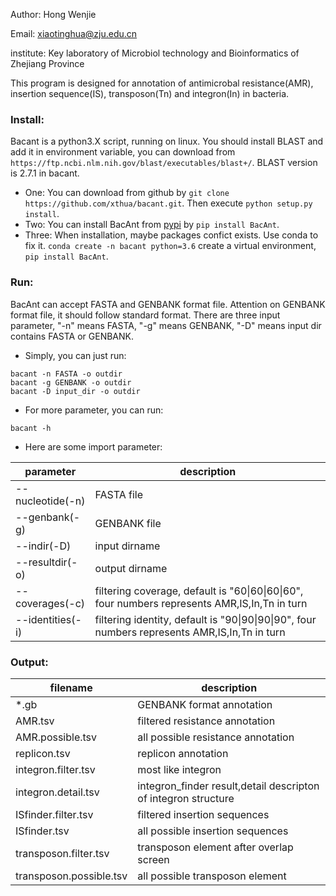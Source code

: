 Author:     Hong Wenjie

Email:      xiaotinghua@zju.edu.cn

institute:  Key laboratory of Microbiol technology and Bioinformatics of Zhejiang Province

This program is designed for annotation of antimicrobal resistance(AMR), insertion sequence(IS), transposon(Tn) and integron(In) in bacteria.

### Install:
Bacant is a python3.X script, running on linux. 
You should install BLAST and add it in environment variable, you can download from `https://ftp.ncbi.nlm.nih.gov/blast/executables/blast+/`. BLAST version is 2.7.1 in bacant.

* One:
  You can download from github by `git clone https://github.com/xthua/bacant.git`. Then execute `python setup.py install`.
* Two:
  You can install BacAnt from [pypi](https://pypi.org/project/BacAnt) by `pip install BacAnt`.
* Three:
  When installation, maybe packages confict exists. Use conda to fix it. `conda create -n bacant python=3.6` create a virtual environment, `pip install BacAnt`.

### Run:
BacAnt can accept FASTA and GENBANK format file. Attention on GENBANK format file, it should follow standard format.
There are three input parameter, "-n" means FASTA, "-g" means GENBANK, "-D" means input dir contains FASTA or GENBANK.
* Simply, you can just run:
```
bacant -n FASTA -o outdir
bacant -g GENBANK -o outdir
bacant -D input_dir -o outdir
```
* For more parameter, you can run:
```
bacant -h
```
* Here are some import parameter:

parameter  | description
---- | -----
--nucleotide(-n) | FASTA file
--genbank(-g) | GENBANK file
--indir(-D) | input dirname
--resultdir(-o) | output dirname
--coverages(-c) | filtering coverage, default is "60\|60\|60\|60", four numbers represents AMR,IS,In,Tn in turn
--identities(-i) | filtering identity, default is "90\|90\|90\|90", four numbers represents AMR,IS,In,Tn in turn

      
### Output:

filename  | description
---- | -----
*.gb | GENBANK format annotation
AMR.tsv | filtered resistance annotation
AMR.possible.tsv | all possible resistance annotation
replicon.tsv | replicon annotation
integron.filter.tsv | most like integron
integron.detail.tsv | integron_finder result,detail descripton of integron structure
ISfinder.filter.tsv | filtered insertion sequences
ISfinder.tsv | all possible insertion sequences
transposon.filter.tsv | transposon element after overlap screen
transposon.possible.tsv | all possible transposon element
